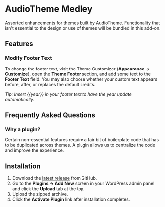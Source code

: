 # AudioTheme Medley

Assorted enhancements for themes built by AudioTheme. Functionality that isn't essential to the design or use of themes will be bundled in this add-on.


## Features

### Modify Footer Text

To change the footer text, visit the Theme Customizer (**Appearance &rarr; Customize**), open the **Theme Footer** section, and add some text to the **Footer Text** field. You may also choose whether your custom text appears before, after, or replaces the default credits.

*Tip: Insert {{year}} in your footer text to have the year update automatically.*


## Frequently Asked Questions

### Why a plugin?

Certain non-essential features require a fair bit of boilerplate code that has to be duplicated across themes. A plugin allows us to centralize the code and improve the experience.


## Installation

1. Download the [latest release](https://github.com/AudioTheme/audiotheme-medley/archive/master.zip) from GitHub.
2. Go to the __Plugins &rarr; Add New__ screen in your WordPress admin panel and click the __Upload__ tab at the top.
3. Upload the zipped archive.
4. Click the __Activate Plugin__ link after installation completes.
